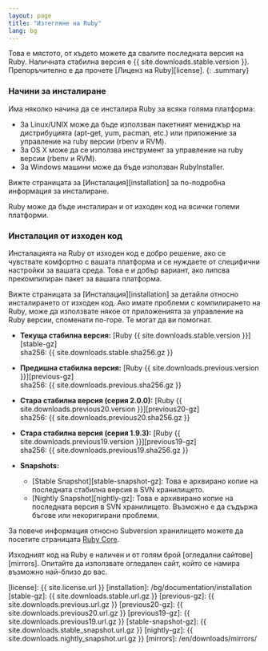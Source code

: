 ```yaml
---
layout: page
title: "Изтегляне на Ruby"
lang: bg
---
```


Това е мястото, от където можете да свалите последната версия на Ruby.
Наличната стабилна версия е {{ site.downloads.stable.version }}.
Препоръчително е да прочете [Лиценз на Ruby][license].
{: .summary}

### Начини за инсталиране

Има няколко начина да се инсталира Ruby за всяка голяма платформа:

* За Linux/UNIX може да бъде използван пакетният мениджър на
  дистрибуцията (apt-get, yum, pacman, etc.) или приложение за
  управление на ruby версии (rbenv и RVM).
* За OS X може да се използва инструмент за управление на ruby версии
  (rbenv и RVM).
* За Windows машини може да бъде използван RubyInstaller.

Вижте страницата за [Инсталация][installation] за по-подробна
информация за инсталиране.

Ruby може да бъде инсталиран и от изходен код на всички големи платформи.

### Инсталация от изходен код

Инсталацията на Ruby от изходен код е добро решение, ако се чувствате
комфортно с вашата платформа и се нуждаете от специфични настройки за
вашата среда. Това е и добър вариант, ако липсва прекомпилиран пакет за
вашата платформа.

Вижте страницата за [Инсталация][installation] за детайли относно
инсталирането от изходен код. Ако имате проблеми с компилирането на Ruby,
може да използвате някое от приложенията за управление на Ruby версии,
споменати по-горе. Те могат да ви помогнат.

* **Текуща стабилна версия:**
  [Ruby {{ site.downloads.stable.version }}][stable-gz]<br>
  sha256: {{ site.downloads.stable.sha256.gz }}

* **Предишна стабилна версия:**
  [Ruby {{ site.downloads.previous.version }}][previous-gz]<br>
  sha256: {{ site.downloads.previous.sha256.gz }}

* **Стара стабилна версия (серия 2.0.0):**
  [Ruby {{ site.downloads.previous20.version }}][previous20-gz]<br>
  sha256: {{ site.downloads.previous20.sha256.gz }}

* **Стара стабилна версия (серия 1.9.3):**
  [Ruby {{ site.downloads.previous19.version }}][previous19-gz]<br>
  sha256: {{ site.downloads.previous19.sha256.gz }}

* **Snapshots:**
  * [Stable Snapshot][stable-snapshot-gz]:
    Това е архвирано копие на последната стабилна версия в SVN хранилището.
  * [Nightly Snapshot][nightly-gz]:
    Това е архивирано копие на последната версия в SVN хранилището.
    Възможно е да съдържа бъгове или некоригирани проблеми.

За повече информация относно Subversion хранилището можете да посетите
страницата [Ruby Core](/bg/community/ruby-core/).

Изходният код на Ruby е наличен и от голям брой
[огледални сайтове][mirrors].
Опитайте да използвате огледален сайт, който се намира възможно най-близо до
вас.


[license]: {{ site.license.url }}
[installation]: /bg/documentation/installation
[stable-gz]: {{ site.downloads.stable.url.gz }}
[previous-gz]: {{ site.downloads.previous.url.gz }}
[previous20-gz]: {{ site.downloads.previous20.url.gz }}
[previous19-gz]: {{ site.downloads.previous19.url.gz }}
[stable-snapshot-gz]: {{ site.downloads.stable_snapshot.url.gz }}
[nightly-gz]: {{ site.downloads.nightly_snapshot.url.gz }}
[mirrors]: /en/downloads/mirrors/
